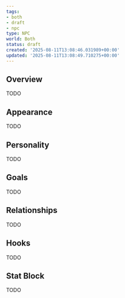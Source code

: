 ```yaml
---
tags:
- both
- draft
- npc
type: NPC
world: Both
status: draft
created: '2025-08-11T13:08:46.031989+00:00'
updated: '2025-08-11T13:08:49.710275+00:00'
---
```



## Overview

TODO
## Appearance

TODO
## Personality

TODO
## Goals

TODO
## Relationships

TODO
## Hooks

TODO
## Stat Block

TODO

